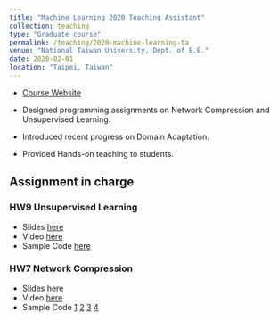 ```yaml
---
title: "Machine Learning 2020 Teaching Assistant"
collection: teaching
type: "Graduate course"
permalink: /teaching/2020-machine-learning-ta
venue: "National Taiwan University, Dept. of E.E."
date: 2020-02-01
location: "Taipei, Taiwan"
---
```


- [Course Website](https://speech.ee.ntu.edu.tw/~tlkagk/courses_ML20.html)

- Designed programming assignments on Network Compression and Unsupervised Learning.

- Introduced recent progress on Domain Adaptation.

- Provided Hands-on teaching to students.

## Assignment in charge

### HW9 Unsupervised Learning
- Slides [here](https://docs.google.com/presentation/d/1ULbTKqn7ikFOTU-r0DoqAca6lej3QmLWwORfcr-0F3o/edit?usp=sharing)
- Video [here](https://youtu.be/2g5VmgRBiM0)
- Sample Code [here](https://colab.research.google.com/drive/1sHOS6NFIBW5aZGz5RePyexFe28MvaPU6#scrollTo=w8WjVvaONQ-m)

### HW7 Network Compression
- Slides [here](https://docs.google.com/presentation/d/1n5gc0uk3ysoOzfH2kd56DJwj-BE6le_CXiBboK9g8Hk/edit?usp=sharing)
- Video [here](https://youtu.be/Y-a3CZI-wrM)
- Sample Code [1](https://colab.research.google.com/drive/1lJS0ApIyi7eZ2b3GMyGxjPShI8jXM2UC) [2](https://colab.research.google.com/drive/1iuEkPP-SvCopHEN9X6xiPA8E6eACbL5u) [3](https://colab.research.google.com/drive/1CIn-Qqn9LBz-0f71Skm4vmdTDnE17uwy) [4](https://colab.research.google.com/drive/1G1_I5xoxnX4xfLUmQjxCZKw40rRjjZMQ)
